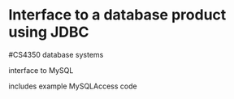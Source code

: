 # Interface to a database product using JDBC

#CS4350 database systems

interface to MySQL 



includes example MySQLAccess code
